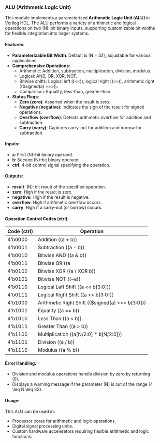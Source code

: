 ### ALU (Arithmetic Logic Unit)

This module implements a parameterized **Arithmetic Logic Unit (ALU)** in Verilog HDL. The ALU performs a variety of arithmetic and logical operations on two \(N\)-bit binary inputs, supporting customizable bit widths for flexible integration into larger systems.

#### Features:
- **Parameterizable Bit Width**: Default is \(N = 32\), adjustable for various applications.
- **Comprehensive Operations**:
  - Arithmetic: Addition, subtraction, multiplication, division, modulus.
  - Logical: AND, OR, XOR, NOT.
  - Bitwise shifts: Logical left (\(<<\)), logical right (\(>>\)), arithmetic right (\($signed(a) >>>\)).
  - Comparison: Equality, less-than, greater-than.
- **Status Flags**:
  - **Zero (zero)**: Asserted when the result is zero.
  - **Negative (negative)**: Indicates the sign of the result for signed operations.
  - **Overflow (overflow)**: Detects arithmetic overflow for addition and subtraction.
  - **Carry (carry)**: Captures carry-out for addition and borrow for subtraction.

#### Inputs:
- **a**: First \(N\)-bit binary operand.
- **b**: Second \(N\)-bit binary operand.
- **ctrl**: 4-bit control signal specifying the operation.

#### Outputs:
- **result**: \(N\)-bit result of the specified operation.
- **zero**: High if the result is zero.
- **negative**: High if the result is negative.
- **overflow**: High if arithmetic overflow occurs.
- **carry**: High if a carry-out (or borrow) occurs.

#### Operation Control Codes (ctrl):
| **Code (ctrl)** | **Operation**               |
|------------------|-----------------------------|
| 4'b0000          | Addition (\(a + b\))        |
| 4'b0001          | Subtraction (\(a - b\))     |
| 4'b0010          | Bitwise AND (\(a \& b\))    |
| 4'b0011          | Bitwise OR (\(a | b\))      |
| 4'b0100          | Bitwise XOR (\(a \ XOR b\))|
| 4'b0101          | Bitwise NOT (\(~a\))        |
| 4'b0110          | Logical Left Shift (\(a << b[3:0]\)) |
| 4'b0111          | Logical Right Shift (\(a >> b[3:0]\)) |
| 4'b1000          | Arithmetic Right Shift (\($signed(a) >>> b[3:0]\)) |
| 4'b1001          | Equality (\(a == b\))       |
| 4'b1010          | Less Than (\(a < b\))       |
| 4'b1011          | Greater Than (\(a > b\))    |
| 4'b1100          | Multiplication (\(a[N/2:0] * b[N/2:0]\)) |
| 4'b1101          | Division (\(a / b\))        |
| 4'b1110          | Modulus (\(a \% b\))        |

#### Error Handling:
- Division and modulus operations handle division by zero by returning \(0\).
- Displays a warning message if the parameter \(N\) is out of the range \(4 \leq N \leq 32\).

#### Usage:
This ALU can be used in:
- Processor cores for arithmetic and logic operations.
- Digital signal processing units.
- Custom hardware accelerators requiring flexible arithmetic and logic functions.
